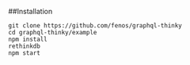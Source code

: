 ##Installation

~~~
git clone https://github.com/fenos/graphql-thinky
cd graphql-thinky/example
npm install
rethinkdb
npm start
~~~
